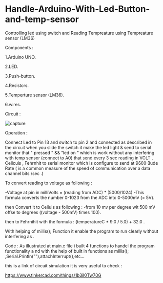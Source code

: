 # Handle-Arduino-With-Led-Button-and-temp-sensor

Controlling led using switch and Reading Tempreature using Tempreature sensor (LM36)

Components :

  1.Arduino UNO.
	
  2.LED.                                                            
	
  3.Push-button.
	
  4.Resistors.
	
  5.Temperture sensor (LM36).
	
  6.wires.


Circuit :

![capture](https://user-images.githubusercontent.com/20702455/42103549-b2a9628a-7bc9-11e8-9236-0d3e650b0dfb.PNG)


Operation :

Connect Led to Pin 13 and switch to pin 2 and connected as described in the circuit 
when you slide the switch it make the led light & send to serial monitor that " pressed " && "led on " 
which is work without any interfering with temp sensor (connect to A0) that send every 3 sec reading in VOLT , Celicuis , Fehrnhit 
to serial monitor which is configure to send at 9600 Bude Rate ( is a common measure of the speed of communication over a data channel bits /sec .)

To convert reading to voltage  as following :

  -Voltage at pin in milliVolts = (reading from ADC) * (5000/1024) 
  -This formula converts the number 0-1023 from the ADC into 0-5000mV (= 5V).

then Convert it to Celiuis as following :
  -from 10 mv per degree wit 500 mV offse to degrees ((voltage - 500mV) times 100).
 
then to Fehrnihit with the formula : (temperatureC * 9.0 / 5.0) + 32.0 .

With helping of millis(); Function it enable the program to run clearly without interfering as .

Code :
 As  illustrated at main.c file 
 i built 4 functions to handel the program functionality a
 nd with the help of built in functions as millis(); ,Serial.Println(""),attachInterrupt(),etc...
 
 this is a link of circuit simulation it is very useful to check :
 
 https://www.tinkercad.com/things/1b3iI0Tw70G 
 




